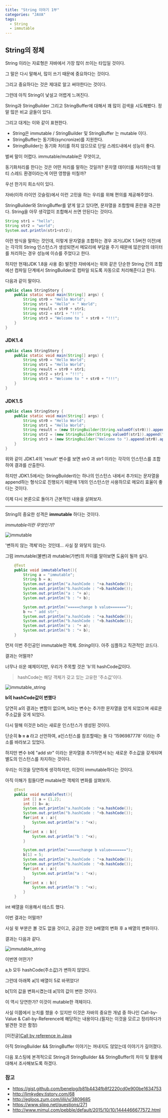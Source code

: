 ```yaml
---
title: "String 이야기 1부"
categories: "JAVA"
tags:
  - String
  - immutable
---
```


## String의 정체

String 이라는 자료형은 자바에서 가장 많이 쓰이는 타입일 것이다.

그 말은 다시 말해서, 많이 쓰기 때문에 중요하다는 것이다.

그리고 중요하다는 것은 제대로 알고 써야한다는 것이다.

그런데 아직 String이 낯설고 어렵게 느껴진다.

String과 StringBuilder 그리고 StringBuffer에 대해서 꽤 많이 검색을 시도해봤다. 정말 많은 비교 글들이 있다.

그리고 대게는 이와 같이 표현한다.

> 
- String은 immutable / StringBuilder 및 StringBuffer 는 mutable 이다.
- StringBuffer는 동기화(syncronize)를 지원한다.
- StringBuilder는 동기화 처리를 하지 않으므로 단일 스레드내에서 성능이 좋다.

벌써 말이 어렵다. immutable/mutable은 무엇이고,

동기화처리를 한다는 것은 어떤 처리를 말하는 것일까? 문자열 데이터를 처리하는데 멀티 스레드 환경이라는게 어떤 영향을 미칠까?

우선 한가지 희소식이 있다.

자바(이하 라이언 갓슬링)에서 이런 고민을 하는 우리를 위해 편의를 제공해주었다.

StringBuilder와 StringBuffer를 얕게 알고 있다면, 문자열을 조합할때 혼란을 겪곤한다. String을 아무 생각없이 조합해서 쓰면 안된다는 것이다.

~~~java
String str1 = "hello";
String str2 = "world";
System.out.println(str1+str2);
~~~

이런 방식을 말하는 것인데, 이렇게 문자열을 조합하는 경우 과거(JDK 1.5버전 이전)에는 각각의 String 인스턴스가 생성되면서 메모리에 부담을 주기 때문에 많은양의 데이터를 처리하는 경우 성능에 이슈를 주었다고 한다.

하지만 현재(JDK 1.8을 사용 중) 발전한 자바에서는 위와 같은 단순한 String 간의 조합에선 컴파일 단계에서 StringBuilder로 컴파일 되도록 자동으로 처리해준다고 한다.

다음과 같이 말이다.

~~~java
public class StringStory {  
    public static void main(String[] args) {  
        String str0 = "Hello World";  
        String str1 = "Hello" + " World";
        String result = str0 + str1;
        String str2 = str1 + "!!!";
        String str3 = "Welcome to " + str0 + "!!!";
    }  
}
~~~

### JDK1.4
~~~java
public class StringStory {  
    public static void main(String[] args) {  
        String str0 = "Hello World";  
        String str1 = "Hello World";
        String result = str0 + str1;
        String str2 = str1 + "!!!";
        String str3 = "Welcome to " + str0 + "!!!";
    }  
}
~~~

### JDK1.5
~~~java
public class StringStory {  
    public static void main(String[] args) {  
        String str0 = "Hello World";  
        String str1 = "Hello World";
        String result = (new StringBuilder(String.valueOf(str0))).append(str1).toString());  
        String str2 = (new StringBuilder(String.valueOf(str1)).append("!!!").toString());  
        String str3 = (new StringBuilder("Welcome to ").append(str0).append("!!!").toString());
    }  
}
~~~

위와 같이 JDK1.4의 'result' 변수를 보면 str0 과 str1 이라는 각각의 인스턴스를 조합하여 결과를 산출한다.

하지만 JDK1.5에서는 StringBuilder라는 하나의 인스턴스 내에서 추가되는 문자열을 append하는 형식으로 진행되기 때문에 1개의 인스턴스만 사용하므로 메모리 효율이 좋다는 것이다.

이제 다시 본론으로 돌아가 근본적인 내용을 살펴보자.

--- 

String의 중요한 성격은 **immutable** 하다는 것이다.

*immutable이란 무엇인가?*

![immutable](/assets/images/study/dev/2018/11_immutable.png)

'변하지 않는 객체'라는 것인데... 사실 잘 와닿지 않는다.

그럼 immutable(불변)과 mutable(가변)의 차이를 알아보면 도움이 될까 싶다.

~~~java
    @Test
    public void immutableTest(){
        String a = "immutable";
        String b = a;
        System.out.println("a.hashCode : "+a.hashCode());
        System.out.println("b.hashCode : "+b.hashCode());
        System.out.println("a : "+ a);
        System.out.println("b : "+ b);

        System.out.println("=====change b value=======");
        b += " add str";
        System.out.println("a.hashCode : "+a.hashCode());
        System.out.println("b.hashCode : "+b.hashCode());
        System.out.println("a : "+ a);
        System.out.println("b : "+ b);
    }
~~~

먼저 이번 주인공인 immutable한 객체. *String*이다. 아주 심플하고 직관적인 코드다.

결과는 어떨까?

너무나 쉬운 예제이지만, 우리가 주목할 것은 'b'의 hashCode값이다.

> hashCode는 해당 객체가 갖고 있는 고유한 '주소값'이다.

![immutable_string](/assets/images/study/dev/2018/11_immutable_string.png)

**b의 hashCode값이 변했다**

당연히 a의 결과는 변함이 없으며, b라는 변수는 추가한 문자열을 얻게 되었으며 새로운 주소값을 갖게 되었다.

다시 말해 이것은 b라는 새로운 인스턴스가 생성된 것이다.

단순히 **b = a** 라고 선언하여, a인스턴스를 참조할때는 둘 다 '1596987778' 이라는 주소를 바라보고 있었다.

하지만 변수 b에 "add str" 이라는 문자열을 추가하면서 b는 새로운 주소값을 갖게되며 별도의 인스턴스를 차지하는 것이다.

우리는 이것을 당연하게 생각하지만, 이것이 immutable하다는 것이다.

아직 이해가 힘들다면 mutable한 객체의 변화를 살펴보자.

~~~java
    @Test
    public void mutableTest(){
        int [] a = {1,2};
        int [] b= a;
        System.out.println("a.hashCode : "+a.hashCode());
        System.out.println("b.hashCode : "+b.hashCode());
        for(int x : a){
            System.out.println("a : "+x);
        }
        for(int x : b){
            System.out.println("b : "+x);
        }

        System.out.println("=====change b value=======");
        b[1] = 5;
        System.out.println("a.hashCode : "+a.hashCode());
        System.out.println("b.hashCode : "+b.hashCode());
        for(int x : a){
            System.out.println("a : "+x);
        }
        for(int x : b){
            System.out.println("b : "+x);
        }
    }
~~~

int 배열을 이용해서 테스트 했다.

이번 결과는 어떨까?

사실 윗 부분은 볼 것도 없을 것이고, 궁금한 것은 b배열의 변화 후 a 배열의 변화이다.

결과는 다음과 같다.

![immutable_string](/assets/images/study/dev/2018/11_mutable_int_array.png)

이번엔 어떤가?

a,b 모두 hashCode(주소값)가 변하지 않았다.

그런데 아래쪽 a[1] 배열이 5로 바뀌었다!

b[1]의 값을 변화시켰는데 a[1]의 값이 변한 것이다.

이 역시 당연한가? 이것이 mutable한 객체이다.

사실 이쯤에서 눈치를 챘을 수 있지만 이것은 자바의 중요한 개념 중 하나인 Call-by-Value & Call-by-Reference에 해당하는 내용이다.(필자는 이것을 모르고 정리하다가 발견한 것은 함정)

[이전글][Call by reference in Java]()

아직 StringBuilder && StringBuffer 이야기는 꺼내지도 않았는데 이야기가 길어졌다.

다음 포스팅에 본격적으로 String과 StringBuilder && StringBuffer의 차이 및 활용에 대해서 조사해보도록 하겠다.

### 참고
- https://gist.github.com/benelog/b81b4434fb8f2220cd0e900be1634753
- http://limkydev.tistory.com/68
- http://egloos.zum.com/iilii/v/3809685
- https://www.slipp.net/questions/271
- http://www.mimul.com/pebble/default/2015/10/10/1444466677572.html